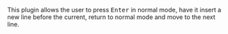This plugin allows the user to press <kbd>Enter</kbd> in normal mode, have it insert a new line before the current, return to normal mode and move to the next line.
